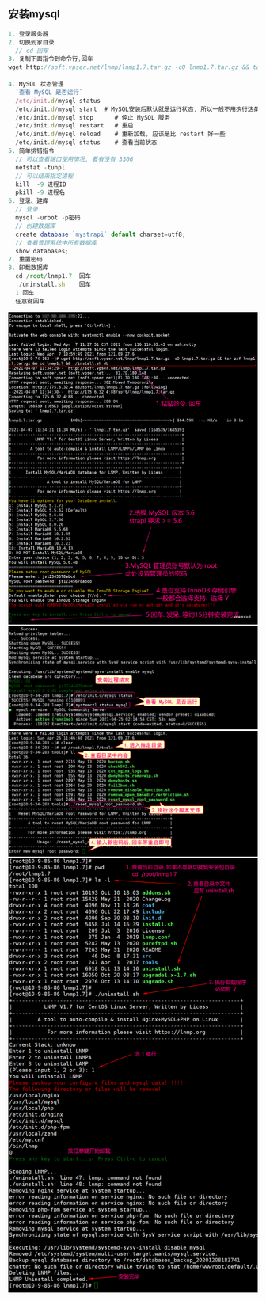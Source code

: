 ## 安装mysql
``` js
1. 登录服务器
2. 切换到家目录
  // cd 回车
3. 复制下面指令到命令行,回车
wget http://soft.vpser.net/lnmp/lnmp1.7.tar.gz -cO lnmp1.7.tar.gz && tar zxf lnmp1.7.tar.gz && cd lnmp1.7 && ./install.sh db

4. MySQL 状态管理
  `查看 MySQL 是否运行`
  /etc/init.d/mysql status
  /etc/init.d/mysql start  # MySQL安装后默认就是运行状态, 所以一般不用执行这条指令
  /etc/init.d/mysql stop      # 停止 MySQL 服务
  /etc/init.d/mysql restart   # 重启
  /etc/init.d/mysql reload    # 重新加载, 应该是比 restart 好一些
  /etc/init.d/mysql status    # 查看当前状态
5. 简单排错指令
  // 可以查看端口使用情况, 看有没有 3306
  netstat -tunpl 
  // 可以结束指定进程
  kill  -9 进程ID
  pkill -9 进程名
6. 登录、建库
  // 登录
  mysql -uroot -p密码
  // 创建数据库
  create database `mystrapi` default charset=utf8;
  // 查看管理系统中所有数据库
  show databases;
7. 重置密码
8. 卸载数据库
  cd /root/lnmp1.7  回车
  ./uninstall.sh    回车
  1 回车
  任意键回车
```
<img src= './img/linux/sql1.jpg'>
<img src= './img/linux/sql2.jpg'>
<img src= './img/linux/sql3.jpg'>
<img src= './img/linux/sql4.jpg'>
